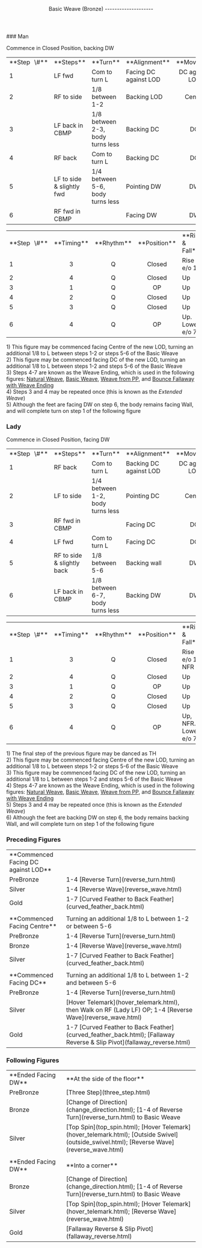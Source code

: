 <header>Basic Weave (Bronze)
--------------------

 </header>### Man

Commence in Closed Position, backing DW

 <table class="style1"> <tbody><tr> <td style="width:10%">**Step<span style="color:white">\_</span>\#**</td> <td style="width:38%">**Steps**</td> <td style="width:20%">**Turn**</td> <td style="width:16%">**Alignment**</td> <td style="width:16%;text-align:center">**Moving**</td> </tr> <tr> <td>1</td> <td>LF fwd</td> <td>Com to turn L</td> <td>Facing DC against LOD</td> <td style="text-align:center">DC against LOD</td> </tr> <tr> <td>2</td> <td>RF to side</td> <td>1/8 between 1-2</td> <td>Backing LOD</td> <td style="text-align:center">Centre</td> </tr> <tr> <td>3</td> <td>LF back in CBMP</td> <td>1/8 between 2-3, body turns less</td> <td>Backing DC</td> <td style="text-align:center">DC</td> </tr> <tr> <td>4</td> <td>RF back</td> <td>Com to turn L</td> <td>Backing DC</td> <td style="text-align:center">DC</td> </tr> <tr> <td>5</td> <td>LF to side &amp; slightly fwd</td> <td>1/4 between 5-6, body turns less</td> <td>Pointing DW</td> <td style="text-align:center">DW</td> </tr> <tr> <td>6</td> <td>RF fwd in CBMP</td> <td> </td> <td>Facing DW</td> <td style="text-align:center">DW</td> </tr> </tbody></table>

 <table class="style1"> <tbody><tr> <td style="width:10%">**Step<span style="color:white">\_</span>\#**</td> <td style="width:10%;text-align:center">**Timing**</td> <td style="width:10%;text-align:center">**Rhythm**</td> <td style="width:20%;text-align:center">**Position**</td> <td style="width:30%">**Rise &amp; Fall**</td> <td style="width:10%;text-align:center">**Sway**</td> <td style="width:10%;text-align:right">**Footwork**</td> </tr> <tr> <td>1</td> <td style="text-align:center">3</td> <td style="text-align:center">Q</td> <td style="text-align:center">Closed</td> <td>Rise e/o 1</td> <td style="text-align:center"></td> <td style="text-align:right">HT</td> </tr> <tr> <td>2</td> <td style="text-align:center">4</td> <td style="text-align:center">Q</td> <td style="text-align:center">Closed</td> <td>Up</td> <td style="text-align:center">L</td> <td style="text-align:right">T</td> </tr> <tr> <td>3</td> <td style="text-align:center">1</td> <td style="text-align:center">Q</td> <td style="text-align:center">OP</td> <td>Up</td> <td style="text-align:center">L</td> <td style="text-align:right">T</td> </tr> <tr> <td>4</td> <td style="text-align:center">2</td> <td style="text-align:center">Q</td> <td style="text-align:center">Closed</td> <td>Up</td> <td style="text-align:center"></td> <td style="text-align:right">T</td> </tr> <tr> <td>5</td> <td style="text-align:center">3</td> <td style="text-align:center">Q</td> <td style="text-align:center">Closed</td> <td>Up</td> <td style="text-align:center">R</td> <td style="text-align:right">T</td> </tr> <tr> <td>6</td> <td style="text-align:center">4</td> <td style="text-align:center">Q</td> <td style="text-align:center">OP</td> <td>Up. Lower e/o 7</td> <td style="text-align:center">R</td> <td style="text-align:right">TH</td> </tr> </tbody></table>

1\) This figure may be commenced facing Centre of the new LOD, turning an additional 1/8 to L between steps 1-2 or steps 5-6 of the Basic Weave  
 2) This figure may be commenced facing DC of the new LOD, turning an additional 1/8 to L between steps 1-2 and steps 5-6 of the Basic Weave  
 3) Steps 4-7 are known as the Weave Ending, which is used in the following figures: [Natural Weave](natural_weave.html), [Basic Weave](basic_weave.html), [Weave from PP](weave_from_pp.html), and [Bounce Fallaway with Weave Ending](bounce_fallaway.html)  
 4) Steps 3 and 4 may be repeated once (this is known as the *Extended Weave*)  
 5) Although the feet are facing DW on step 6, the body remains facing Wall, and will complete turn on step 1 of the following figure

### Lady

Commence in Closed Position, facing DW

 <table class="style1"> <tbody><tr> <td style="width:10%">**Step<span style="color:white">\_</span>\#**</td> <td style="width:38%">**Steps**</td> <td style="width:20%">**Turn**</td> <td style="width:16%">**Alignment**</td> <td style="width:16%;text-align:center">**Moving**</td> </tr> <tr> <td>1</td> <td>RF back</td> <td>Com to turn L</td> <td>Backing DC against LOD</td> <td style="text-align:center">DC against LOD</td> </tr> <tr> <td>2</td> <td>LF to side</td> <td>1/4 between 1-2, body turns less</td> <td>Pointing DC</td> <td style="text-align:center">Centre</td> </tr> <tr> <td>3</td> <td>RF fwd in CBMP</td> <td> </td> <td>Facing DC</td> <td style="text-align:center">DC</td> </tr> <tr> <td>4</td> <td>LF fwd</td> <td>Com to turn L</td> <td>Facing DC</td> <td style="text-align:center">DC</td> </tr> <tr> <td>5</td> <td>RF to side &amp; slightly back</td> <td>1/8 between 5-6</td> <td>Backing wall</td> <td style="text-align:center">DW</td> </tr> <tr> <td>6</td> <td>LF back in CBMP</td> <td>1/8 between 6-7, body turns less</td> <td>Backing DW</td> <td style="text-align:center">DW</td> </tr> </tbody></table>

 <table class="style1"> <tbody><tr> <td style="width:10%">**Step<span style="color:white">\_</span>\#**</td> <td style="width:10%;text-align:center">**Timing**</td> <td style="width:10%;text-align:center">**Rhythm**</td> <td style="width:20%;text-align:center">**Position**</td> <td style="width:30%">**Rise &amp; Fall**</td> <td style="width:10%;text-align:center">**Sway**</td> <td style="width:10%;text-align:right">**Footwork**</td> </tr> <tr> <td>1</td> <td style="text-align:center">3</td> <td style="text-align:center">Q</td> <td style="text-align:center">Closed</td> <td>Rise e/o 1, NFR</td> <td style="text-align:center"></td> <td style="text-align:right">HT</td> </tr> <tr> <td>2</td> <td style="text-align:center">4</td> <td style="text-align:center">Q</td> <td style="text-align:center">Closed</td> <td>Up</td> <td style="text-align:center">R</td> <td style="text-align:right">T</td> </tr> <tr> <td>3</td> <td style="text-align:center">1</td> <td style="text-align:center">Q</td> <td style="text-align:center">OP</td> <td>Up</td> <td style="text-align:center">R</td> <td style="text-align:right">T</td> </tr> <tr> <td>4</td> <td style="text-align:center">2</td> <td style="text-align:center">Q</td> <td style="text-align:center">Closed</td> <td>Up</td> <td style="text-align:center"></td> <td style="text-align:right">T</td> </tr> <tr> <td>5</td> <td style="text-align:center">3</td> <td style="text-align:center">Q</td> <td style="text-align:center">Closed</td> <td>Up</td> <td style="text-align:center">L</td> <td style="text-align:right">TH</td> </tr> <tr> <td>6</td> <td style="text-align:center">4</td> <td style="text-align:center">Q</td> <td style="text-align:center">OP</td> <td>Up, NFR. Lower e/o 7</td> <td style="text-align:center">L</td> <td style="text-align:right">TH</td> </tr> </tbody></table>

1\) The final step of the previous figure may be danced as TH  
 2) This figure may be commenced facing Centre of the new LOD, turning an additional 1/8 to L between steps 1-2 or steps 5-6 of the Basic Weave  
 3) This figure may be commenced facing DC of the new LOD, turning an additional 1/8 to L between steps 1-2 and steps 5-6 of the Basic Weave  
 4) Steps 4-7 are known as the Weave Ending, which is used in the following figures: [Natural Weave](natural_weave.html), [Basic Weave](basic_weave.html), [Weave from PP](weave_from_pp.html), and [Bounce Fallaway with Weave Ending](bounce_fallaway.html)  
 5) Steps 3 and 4 may be repeated once (this is known as the *Extended Weave*)  
 6) Although the feet are backing DW on step 6, the body remains backing Wall, and will complete turn on step 1 of the following figure

### Preceding Figures

 <table> <tbody><tr> <td style="width:30%">**Commenced Facing DC against LOD**</td> <td> </td> </tr> <tr> <td style="width:30%">PreBronze</td> <td> 1-4 [Reverse Turn](reverse_turn.html) </td> </tr> <tr> <td>Silver</td> <td> 1-4 [Reverse Wave](reverse_wave.html) </td> </tr> <tr> <td>Gold</td> <td> 1-7 [Curved Feather to Back Feather](curved_feather_back.html) </td> </tr> <tr> <td> </td> <td> </td> </tr> <tr> <td>**Commenced Facing Centre**</td> <td>Turning an additional 1/8 to L between 1-2 or between 5-6</td> </tr> <tr> <td style="width:30%">PreBronze</td> <td> 1-4 [Reverse Turn](reverse_turn.html) </td> </tr> <tr> <td>Bronze</td> <td> 1-4 [Reverse Wave](reverse_wave.html) </td> </tr> <tr> <td>Silver</td> <td> 1-7 [Curved Feather to Back Feather](curved_feather_back.html) </td> </tr> <tr> <td> </td> <td> </td> </tr> <tr> <td>**Commenced Facing DC**</td> <td>Turning an additional 1/8 to L between 1-2 and between 5-6</td> </tr> <tr> <td style="width:30%">PreBronze</td> <td> 1-4 [Reverse Turn](reverse_turn.html) </td> </tr> <tr> <td>Silver</td> <td> [Hover Telemark](hover_telemark.html), then Walk on RF (Lady LF) OP; 1-4 [Reverse Wave](reverse_wave.html) </td> </tr> <tr> <td>Gold</td> <td> 1-7 [Curved Feather to Back Feather](curved_feather_back.html); [Fallaway Reverse &amp; Slip Pivot](fallaway_reverse.html) </td> </tr> </tbody></table>

### Following Figures

 <table> <tbody><tr> <td>**Ended Facing DW**</td> <td>**At the side of the floor**</td> </tr> <tr> <td style="width:30%">PreBronze</td> <td> [Three Step](three_step.html) </td> </tr> <tr> <td>Bronze</td> <td> [Change of Direction](change_direction.html); [1-4 of Reverse Turn](reverse_turn.html) to Basic Weave </td> </tr> <tr> <td>Silver</td> <td> [Top Spin](top_spin.html); [Hover Telemark](hover_telemark.html); [Outside Swivel](outside_swivel.html); [Reverse Wave](reverse_wave.html) </td> </tr> <tr> <td> </td> <td> </td> </tr> <tr> <td style="width:30%">**Ended Facing DW**</td> <td>**Into a corner**</td> </tr> <tr> <td>Bronze</td> <td> [Change of Direction](change_direction.html); [1-4 of Reverse Turn](reverse_turn.html) to Basic Weave </td> </tr> <tr> <td>Silver</td> <td> [Top Spin](top_spin.html); [Hover Telemark](hover_telemark.html); [Reverse Wave](reverse_wave.html) </td> </tr> <tr> <td>Gold</td> <td> [Fallaway Reverse &amp; Slip Pivot](fallaway_reverse.html) </td> </tr> </tbody></table>